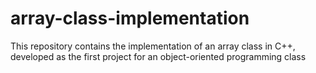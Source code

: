 # array-class-implementation
This repository contains the implementation of an array class in C++, developed as the first project for an object-oriented programming class
